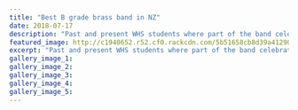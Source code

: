 ```yaml
---
title: "Best B grade brass band in NZ"
date: 2018-07-17
description: "Past and present WHS students where part of the band celebrating their win at the NZ Brass Band Champs in Blenheim..."
featured_image: http://c1940652.r52.cf0.rackcdn.com/5b51658cb8d39a4129000729/Brass-band-chron-17-july.gif
excerpt: "Past and present WHS students where part of the band celebrating their win at the NZ Brass Band Champs in Blenheim."
gallery_image_1: 
gallery_image_2: 
gallery_image_3: 
gallery_image_4: 
gallery_image_5: 
---
```

